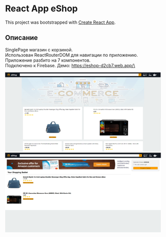 # React App eShop

This project was bootstrapped with [Create React App](https://github.com/facebook/create-react-app).

## Описание

SinglePage магазин с корзиной.\
Использован ReactRouterDOM для навигации по приложению.\
Приложение разбито на 7 компонентов.\
Подключено к Firebase. Демо: https://eshop-d2cb7.web.app/\

![](https://github.com/GGCreators/eshop/raw/master/screenshots/Screenshot_2.png)
![](https://github.com/GGCreators/eshop/raw/master/screenshots/Screenshot_3.png)